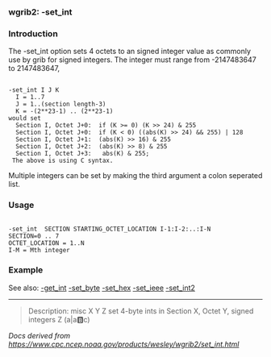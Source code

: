 
### wgrib2: -set\_int



### Introduction



The -set\_int option sets 4 octets to an
signed integer value as commonly use by grib for signed integers.
The integer must range from -2147483647 to 2147483647,


```

-set_int I J K
  I = 1..7
  J = 1..(section length-3)
  K = -(2**23-1) .. (2**23-1)
would set 
  Section I, Octet J+0:  if (K >= 0) (K >> 24) & 255
  Section I, Octet J+0:  if (K < 0) ((abs(K) >> 24) && 255) | 128
  Section I, Octet J+1:  (abs(K) >> 16) & 255
  Section I, Octet J+2:  (abs(K) >> 8) & 255
  Section I, Octet J+3:   abs(K) & 255;
 The above is using C syntax.

```


Multiple integers can be set by making the third argument a colon seperated list.

### Usage




```

-set_int  SECTION STARTING_OCTET_LOCATION I-1:I-2:..:I-N
SECTION=0 .. 7
OCTET_LOCATION = 1..N
I-M = Mth integer

```

### Example



See also: 
[-get\_int](get_int.html)
[-set\_byte](set_byte.html)
[-set\_hex](set_hex.html)
[-set\_ieee](set_ieee.html)
[-set\_int2](set_int2.html)










----

>Description: misc  X Y Z  set 4-byte ints in Section X, Octet Y, signed integers Z (a|a:b:c)

_Docs derived from <https://www.cpc.ncep.noaa.gov/products/wesley/wgrib2/set_int.html>_